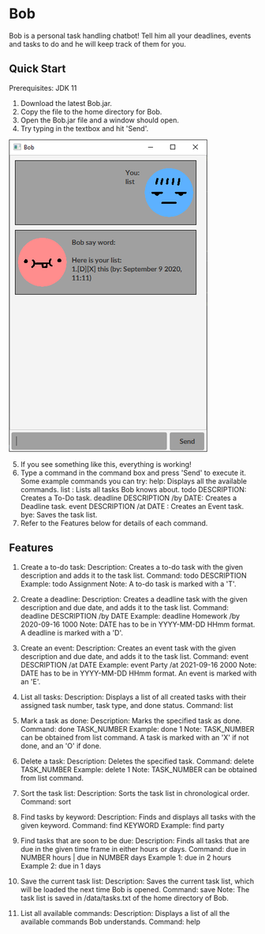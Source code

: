 # Bob

Bob is a personal task handling chatbot! Tell him all your deadlines, events and tasks to do and he will keep track of them for you.

## Quick Start

Prerequisites: JDK 11

1. Download the latest Bob.jar.
2. Copy the file to the home directory for Bob.
3. Open the Bob.jar file and a window should open.
4. Try typing in the textbox and hit 'Send'.

![Bob UI](/docs/Ui.png)

5. If you see something like this, everything is working!
6. Type a command in the command box and press 'Send' to execute it.
      Some example commands you can try:
      help: Displays all the available commands.
      list : Lists all tasks Bob knows about.
      todo DESCRIPTION: Creates a To-Do task.
      deadline DESCRIPTION /by DATE: Creates a Deadline task.
      event DESCRIPTION /at DATE : Creates an Event task.
      bye: Saves the task list.
7. Refer to the Features below for details of each command.

## Features

1. Create a to-do task:
   Description: Creates a to-do task with the given description and adds it to the task list.
   Command: todo DESCRIPTION
   Example: todo Assignment
   Note: A to-do task is marked with a 'T'.
   
2. Create a deadline:
   Description: Creates a deadline task with the given description and due date, and adds it to the task list.
   Command: deadline DESCRIPTION /by DATE
   Example: deadline Homework /by 2020-09-16 1000
   Note: DATE has to be in YYYY-MM-DD HHmm format. A deadline is marked with a 'D'.

3. Create an event:
   Description: Creates an event task with the given description and due date, and adds it to the task list.
   Command: event DESCRIPTION /at DATE
   Example: event Party /at 2021-09-16 2000
   Note: DATE has to be in YYYY-MM-DD HHmm format. An event is marked with an 'E'.
   
4. List all tasks:
   Description: Displays a list of all created tasks with their assigned task number, task type, and done status.
   Command: list
   
5. Mark a task as done:
   Description: Marks the specified task as done.
   Command: done TASK_NUMBER
   Example: done 1
   Note: TASK_NUMBER can be obtained from list command. A task is marked with an 'X' if not done, and an 'O' if done.
   
6. Delete a task:
   Description: Deletes the specified task.
   Command: delete TASK_NUMBER
   Example: delete 1
   Note: TASK_NUMBER can be obtained from list command.
   
7. Sort the task list:
   Description: Sorts the task list in chronological order.
   Command: sort
   
8. Find tasks by keyword:
   Description: Finds and displays all tasks with the given keyword.
   Command: find KEYWORD
   Example: find party
   
9. Find tasks that are soon to be due:
   Description: Finds all tasks that are due in the given time frame in either hours or days.
   Command: due in NUMBER hours | due in NUMBER days
   Example 1: due in 2 hours
   Example 2: due in 1 days

10. Save the current task list:
   Description: Saves the current task list, which will be loaded the next time Bob is opened.
   Command: save
   Note: The task list is saved in /data/tasks.txt of the home directory of Bob.
   
11. List all available commands:
   Description: Displays a list of all the available commands Bob understands.
   Command: help
